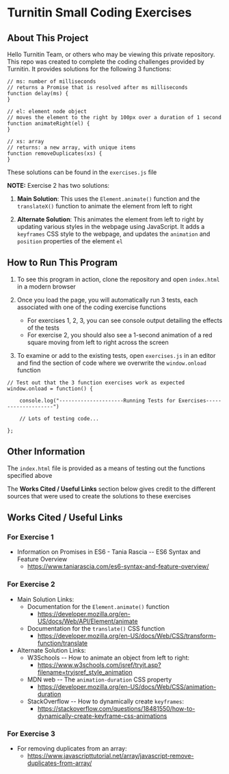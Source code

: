 # Turnitin Small Coding Exercises

## About This Project

Hello Turnitin Team, or others who may be viewing this private repository. This repo was created to complete the coding challenges provided by Turnitin. It provides solutions for the following 3 functions:

```
// ms: number of milliseconds
// returns a Promise that is resolved after ms milliseconds
function delay(ms) {
}

// el: element node object
// moves the element to the right by 100px over a duration of 1 second
function animateRight(el) {
}

// xs: array
// returns: a new array, with unique items
function removeDuplicates(xs) {
}
```
These solutions can be found in the `exercises.js` file

**NOTE:** Exercise 2 has two solutions:

1. **Main Solution**: This uses the `Element.animate()` function and the `translateX()` function to animate the element from left to right

2. **Alternate Solution**: This animates the element from left to right by updating various styles in the webpage using JavaScript. It adds a `keyframes` CSS style to the webpage, and updates the `animation` and `position` properties of the element `el`
 
## How to Run This Program ##

1. To see this program in action, clone the repository and open `index.html` in a modern browser

2. Once you load the page, you will automatically run 3 tests, each associated with one of the coding exercise functions 
    - For exercises 1, 2, 3, you can see console output detailing the effects of the tests
    - For exercise 2, you should also see a 1-second animation of a red square moving from left to right across the screen

3. To examine or add to the existing tests, open `exercises.js` in an editor and find the section of code where we overwrite the `window.onload` function 

```
// Test out that the 3 function exercises work as expected
window.onload = function() {

    console.log("---------------------Running Tests for Exercises--------------------")

    // Lots of testing code...

};
```

## Other Information

The `index.html` file is provided as a means of testing out the functions specified above

The **Works Cited / Useful Links** section below gives credit to the different sources
that were used to create the solutions to these exercises

## Works Cited / Useful Links

### For **Exercise 1**
- Information on Promises in ES6 - Tania Rascia -- ES6 Syntax and Feature Overview
   - https://www.taniarascia.com/es6-syntax-and-feature-overview/

### For **Exercise 2**
- Main Solution Links:
   - Documentation for the `Element.animate()` function
      - https://developer.mozilla.org/en-US/docs/Web/API/Element/animate
   - Documentation for the `translate()` CSS function
      - https://developer.mozilla.org/en-US/docs/Web/CSS/transform-function/translate
- Alternate Solution Links:
   - W3Schools -- How to animate an object from left to right:
      - https://www.w3schools.com/jsref/tryit.asp?filename=tryjsref_style_animation
   - MDN web -- The `animation-duration` CSS property
      - https://developer.mozilla.org/en-US/docs/Web/CSS/animation-duration
   - StackOverflow -- How to dynamically create `keyframes`:
      - https://stackoverflow.com/questions/18481550/how-to-dynamically-create-keyframe-css-animations

### For **Exercise 3**
   - For removing duplicates from an array:
      - https://www.javascripttutorial.net/array/javascript-remove-duplicates-from-array/